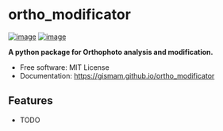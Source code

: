 # ortho_modificator


[![image](https://img.shields.io/pypi/v/ortho_modificator.svg)](https://pypi.python.org/pypi/ortho_modificator)
[![image](https://img.shields.io/conda/vn/conda-forge/ortho_modificator.svg)](https://anaconda.org/conda-forge/ortho_modificator)


**A python package for Orthophoto analysis and modification.**


-   Free software: MIT License
-   Documentation: https://gismam.github.io/ortho_modificator


## Features

-   TODO
